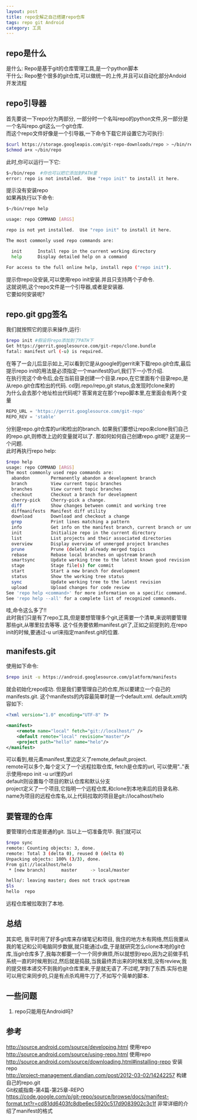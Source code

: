 ```yaml
---
layout: post
title: repo全解之自己搭建repo仓库
tags: repo git Android
category: 工具
---
```

## repo是什么

是什么: Repo是基于git的仓库管理工具,是一个python脚本  
干什么: Repo整个很多的git仓库,可以做统一的上传,并且可以自动化部分Andoid开发流程  

## repo引导器

首先要说一下repo分为两部分, 一部分时一个名叫repo的python文件,另一部分是一个名叫repo.git这么一个git仓库.  
而这个repo文件好像是一个引导器,一下命令下载它并设置它为可执行:

``` bash
$curl https://storage.googleapis.com/git-repo-downloads/repo > ~/bin/repo  
$chmod a+x ~/bin/repo  
```

此时,你可以运行一下它:

``` bash
$~/bin/repo  #你也可以把它添加到PATH里
error: repo is not installed.  Use "repo init" to install it here. 
``` 

提示没有安装repo  
如果再执行以下命令:

``` bash
$~/bin/repo help

usage: repo COMMAND [ARGS]

repo is not yet installed.  Use "repo init" to install it here.

The most commonly used repo commands are:

  init      Install repo in the current working directory
  help      Display detailed help on a command

For access to the full online help, install repo ("repo init").
```

提示你repo没安装,可以使用repo init安装.并且只支持两个子命令.    
这就说明,这个repo文件是一个引导器,或者是安装器.  
它要如何安装呢?  

## repo.git gpg签名

我们就按照它的提示来操作,运行:

``` bash
$repo init #假设将repo添加到了PATH下
Get https://gerrit.googlesource.com/git-repo/clone.bundle
fatal: manifest url (-u) is required.
```

在等了一会儿后显示如上,可以看到它是从google的gerrit来下载repo.git仓库,最后提示repo init的用法是必须指定一个manifest的url,我们下一小节介绍.  
在执行完这个命令后,会在当前目录创建一个目录.repo,在它里面有个目录repo,是从repo.git仓库检出的代码. cd到.repo/repo,git status,会发现时clone来的  
为什么会去那个地址检出代码呢?
答案肯定在那个repo脚本里,在里面会有两个变量

``` python
REPO_URL = 'https://gerrit.googlesource.com/git-repo'
REPO_REV = 'stable'
```

分别是repo.git仓库的url和检出的branch. 如果我们要想让repo来clone我们自己的repo.git,则修改上边的变量就可以了.  那如何如何自己创建repo.git呢? 这是另一个问题.  
此时再执行repo help:

``` bash
$repo help
usage: repo COMMAND [ARGS]
The most commonly used repo commands are:
  abandon        Permanently abandon a development branch
  branch         View current topic branches
  branches       View current topic branches
  checkout       Checkout a branch for development
  cherry-pick    Cherry-pick a change.
  diff           Show changes between commit and working tree
  diffmanifests  Manifest diff utility
  download       Download and checkout a change
  grep           Print lines matching a pattern
  info           Get info on the manifest branch, current branch or unmerged branches
  init           Initialize repo in the current directory
  list           List projects and their associated directories
  overview       Display overview of unmerged project branches
  prune          Prune (delete) already merged topics
  rebase         Rebase local branches on upstream branch
  smartsync      Update working tree to the latest known good revision
  stage          Stage file(s) for commit
  start          Start a new branch for development
  status         Show the working tree status
  sync           Update working tree to the latest revision
  upload         Upload changes for code review
See 'repo help <command>' for more information on a specific command.
See 'repo help --all' for a complete list of recognized commands.
```

哇,命令这么多了!!  
此时我们只是有了repo工具,但是要想管理多个git,还需要一个清单,来说明要管理那些git,从哪里拉去等等. 这个任务要依赖manifest.git了,正如之前提到的,在repo init的时候,要通过-u url来指定manifest.git的位置.

## manifests.git

使用如下命令:

``` bash
$repo init -u https://android.googlesource.com/platform/manifests
```

就会初始化repo成功.
但是我们要管理自己的仓库,所以要建立一个自己的manifests.git.
这个manifests的内容最简单时是一个default.xml.
default.xml内容如下:

``` xml
<?xml version="1.0" encoding="UTF-8" ?>

<manifest>
	<remote name="local" fetch="git://localhost/" />
	<default remote="local" revision="master"/>
	<project path="hello" name="helo"/>
</manifest>
```

可以看到,根元素manifest,里边定义了remote,default,project.  
remote可以多个,每个定义了一个远程拉取仓库, fetch是仓库的url, 可以使用".."表示使用repo init -u url里的url  
default则设置每个项目的默认仓库和默认分支  
project定义了一个项目,它指明一个远程仓库,和clone到本地来后的目录名称. name为项目的远程仓库名,以上代码拉取的项目是git://localhost/helo 

## 要管理的仓库

要管理的仓库是普通的git.
当以上一切准备完毕.
我们就可以

``` bash
$repo sync
remote: Counting objects: 3, done.
remote: Total 3 (delta 0), reused 0 (delta 0)
Unpacking objects: 100% (3/3), done.
From git://localhost/helo
 * [new branch]      master     -> local/master

hello/: leaving master; does not track upstream
$ls
hello  repo
```

远程仓库被拉取到了本地.

## 总结

其实吧, 我平时用了好多git库来存储笔记和项目, 我住的地方木有网络,然后我要从我的笔记和公司电脑同步数据,就只能通过u盘,于是就研究怎么clone本地的git仓库,当git仓库多了,我每次都要一个一个同步麻烦,所以就想到repo,因为之前做手机系统一直的时候用到过,然后就是捣鼓,当我最终弄出来的时候发现,没有review,我的提交根本递交不到我的git仓库里来,于是就无语了.不过呢,学到了东西.实际也是可以用它来同步的,只是有点杀鸡用牛刀了,不如写个简单的脚本.

## 一些问题

1. repo只能用在Android吗?

## 参考

http://source.android.com/source/developing.html  使用repo  
http://source.android.com/source/using-repo.html  使用repo  
http://source.android.com/source/downloading.html#installing-repo  安装repo  
http://project-management.diandian.com/post/2012-03-02/14242257  构建自己的repo.git  
Git权威指南-第4篇-第25章-REPO  
https://code.google.com/p/git-repo/source/browse/docs/manifest-format.txt?r=cd81dd6403fc8dbe6ec5920c517d9083902c3c1f  非常详细的介绍了manifest的格式
